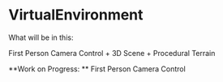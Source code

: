 # VirtualEnvironment
What will be in this:

First Person Camera Control + 3D Scene + Procedural Terrain  

**Work on Progress:
**
First Person Camera Control
